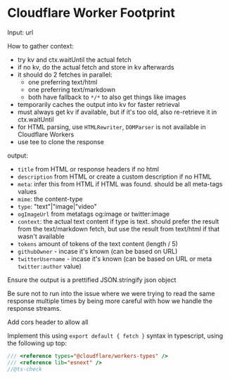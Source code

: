 # Cloudflare Worker Footprint

Input: url

How to gather context:

- try kv and ctx.waitUntil the actual fetch
- if no kv, do the actual fetch and store in kv afterwards
- it should do 2 fetches in parallel:
  - one preferring text/html
  - one preferring text/markdown
  - both have fallback to `*/*` to also get things like images
- temporarily caches the output into kv for faster retrieval
- must always get kv if available, but if it's too old, also re-retrieve it in ctx.waitUntil
- for HTML parsing, use `HTMLRewriter`, `DOMParser` is not available in Cloudflare Workers
- use tee to clone the response

output:

- `title` from HTML or response headers if no html
- `description` from HTML or create a custom description if no HTML
- `meta`: infer this from HTML if HTML was found. should be all meta-tags values
- `mime`: the content-type
- `type`: "text"|"image|"video"
- `ogImageUrl` from metatags og:image or twitter:image
- `context`: the actual text content if type is text. should prefer the result from the text/markdown fetch, but use the result from text/html if that wasn't available
- `tokens` amount of tokens of the text content (length / 5)
- `githubOwner` - incase it's known (can be based on URL)
- `twitterUsername` - incase it's known (can be based on URL or meta `twitter:author` value)

Ensure the output is a prettified JSON.stringify json object

Be sure not to run into the issue where we were trying to read the same response multiple times by being more careful with how we handle the response streams.

Add cors header to allow all

Implement this using `export default { fetch }` syntax in typescript, using the following up top:

```ts
/// <reference types="@cloudflare/workers-types" />
/// <reference lib="esnext" />
//@ts-check
```
